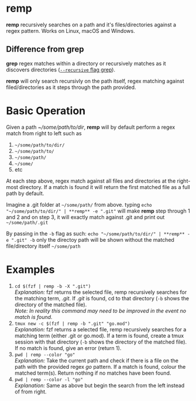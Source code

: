 
# **remp**
**remp** recursively searches on a path and it's files/directories against a regex pattern. Works on Linux, macOS and Windows.

## Difference from grep
**grep** regex matches within a directory or recursively matches as it discovers directories ([`--recursive` flag grep](https://www.gnu.org/software/grep/manual/grep.html)).

**remp** will only search recursivly on the path itself,
regex matching against filed/directories as it steps through the path provided.

# Basic Operation 

Given a path *~/some/path/to/dir*,
**remp** will by default perform a regex match from right to left such as 
1. `~/some/path/to/dir/`
2. `~/some/path/to/`
3. `~/some/path/`
4. `~/some/`
5. etc

At each step above, regex match against all files and directories at the right-most directory. If a match is found it will return the first matched file as a full path by default.

Imagine a .git folder at `~/some/path/` from above.
typing `echo "~/some/path/to/dir/" | **remp** -e ".git"` will make
**remp** step through 1 and 2 and on step 3, it will exactly match against .git and print out `~/some/path/.git`

By passing in the `-b` flag as such: `echo "~/some/path/to/dir/" | **remp** -e ".git" -b` only the directoy path will be shown without the matched file/directory itself  `~/some/path`


# Examples
1. `cd $(fzf | remp -b -X ".git")`  
*Explanation:* fzf returns the selected file, remp recursively searches for the matching term, *.git*. If *.git* is found, cd to that directory (`-b` shows the directory of the matched file).  
*Note: In reality this command may need to be improved in the event no match is found.*
2. `tmux new -c $(fzf | remp -b ".git" "go.mod")`  
*Explanation:* fzf returns a selected file, remp recursively searches for a matching term (either .git or go.mod). If a term is found, create a tmux session with that directory (`-b` shows the directory of the matched file). If no match is found, give an error (return 1).
3. `pwd | remp --color "go"`  
*Explanation:* Take the current path and check if there is a file on the path with the provided regex *go* pattern. If a match is found, colour the matched term(s). Return nothing if no matches have been found. 
4. `pwd | remp --color -l "go"`  
*Explanation:* Same as above but begin the search from the left instead of from right.